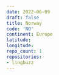 ```yaml
---
date: 2022-06-09
draft: false
title: Norway
code: 'NO'
continent: Europe
latitude:
longitude:
repo_count: 1
repositories:
- lingbuzz
---
```



